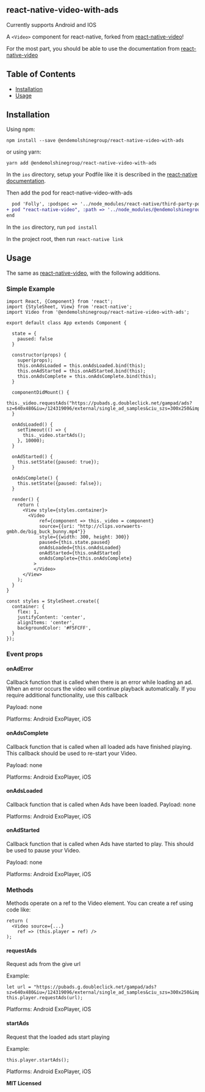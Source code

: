 ## react-native-video-with-ads

Currently supports Android and IOS

A `<Video>` component for react-native, forked from [react-native-video](https://github.com/react-native-community/react-native-video)!


For the most part, you should be able to use the documentation from [react-native-video](https://github.com/react-native-community/react-native-video)

## Table of Contents

* [Installation](#installation)
* [Usage](#usage)

## Installation

Using npm:

```shell
npm install --save @endemolshinegroup/react-native-video-with-ads
```

or using yarn:

```shell
yarn add @endemolshinegroup/react-native-video-with-ads
```

In the `ios` directory, setup your Podfile like it is described in the [react-native documentation](https://facebook.github.io/react-native/docs/integration-with-existing-apps#configuring-cocoapods-dependencies). 

Then add the pod for react-native-video-with-ads

```diff
  pod 'Folly', :podspec => '../node_modules/react-native/third-party-podspecs/Folly.podspec'
+ pod "react-native-video", :path => '../node_modules/@endemolshinegroup/react-native-video-with-ads/react-native-video.podspec'
end
```

In the `ios` directory, run `pod install`

In the project root, then run `react-native link`

## Usage

The same as [react-native-video](https://github.com/react-native-community/react-native-video), with the following additions.

### Simple Example
```
import React, {Component} from 'react';
import {StyleSheet, View} from 'react-native';
import Video from '@endemolshinegroup/react-native-video-with-ads';

export default class App extends Component {

  state = {
    paused: false
  }

  constructor(props) {
    super(props);
    this.onAdsLoaded = this.onAdsLoaded.bind(this);
    this.onAdStarted = this.onAdStarted.bind(this);
    this.onAdsComplete = this.onAdsComplete.bind(this);
  }

  componentDidMount() {
    this._video.requestAds("https://pubads.g.doubleclick.net/gampad/ads?sz=640x480&iu=/124319096/external/single_ad_samples&ciu_szs=300x250&impl=s&gdfp_req=1&env=vp&output=vast&unviewed_position_start=1&cust_params=deployment%3Ddevsite%26sample_ct%3Dlinear&correlator=");
  }

  onAdsLoaded() {
    setTimeout(() => {
      this._video.startAds();
    }, 10000);
  }

  onAdStarted() {
    this.setState({paused: true});
  }

  onAdsComplete() {
    this.setState({paused: false});
  }

  render() {
    return (
      <View style={styles.container}>
        <Video
            ref={component => this._video = component}
            source={{uri: "http://clips.vorwaerts-gmbh.de/big_buck_bunny.mp4"}}
            style={{width: 300, height: 300}}
            paused={this.state.paused}
            onAdsLoaded={this.onAdsLoaded}
            onAdStarted={this.onAdStarted}
            onAdsComplete={this.onAdsComplete}
          >
          </Video>
      </View>
    );
  }
}

const styles = StyleSheet.create({
  container: {
    flex: 1,
    justifyContent: 'center',
    alignItems: 'center',
    backgroundColor: '#F5FCFF',
  }
});
```

### Event props

#### onAdError
Callback function that is called when there is an error while loading an ad. When an error occurs the video will continue playback automatically. If you require additional functionality, use this callback

Payload: none

Platforms: Android ExoPlayer, iOS

#### onAdsComplete
Callback function that is called when all loaded ads have finished playing. This callback should be used to re-start your Video.

Payload: none

Platforms: Android ExoPlayer, iOS

#### onAdsLoaded
Callback function that is called when Ads have been loaded.
Payload: none

Platforms: Android ExoPlayer, iOS

#### onAdStarted
Callback function that is called when Ads have started to play. This should be used to pause your Video.

Payload: none

Platforms: Android ExoPlayer, iOS

### Methods
Methods operate on a ref to the Video element. You can create a ref using code like:
```
return (
  <Video source={...}
    ref => (this.player = ref) />
);
```

#### requestAds

Request ads from the give url

Example:
```
let url = "https://pubads.g.doubleclick.net/gampad/ads?sz=640x480&iu=/124319096/external/single_ad_samples&ciu_szs=300x250&impl=s&gdfp_req=1&env=vp&output=vast&unviewed_position_start=1&cust_params=deployment%3Ddevsite%26sample_ct%3Dlinear&correlator="
this.player.requestAds(url);
```

Platforms: Android ExoPlayer, iOS

#### startAds

Request that the loaded ads start playing

Example:
```
this.player.startAds();
```

Platforms: Android ExoPlayer, iOS


**MIT Licensed**
